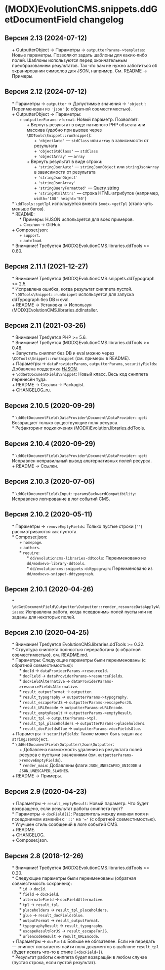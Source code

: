 # (MODX)EvolutionCMS.snippets.ddGetDocumentField changelog


## Версия 2.13 (2024-07-12)
* \+ OutputterObject → Параметры → `outputterParams->templates`: Новые параметры. Позволяют задать шаблоны для каких-либо полей. Шаблоны используются перед окончательным преобразованием результатов. Так что вам не нужно заботиться об экранировании символов для JSON, например. См. README → Примеры.


## Версия 2.12 (2024-07-12)
* \* Параметры → `outputter` → Допустимые значения → `'object'`: Переименован из `'json'` (с обратной совместимостью).
* \+ OutputterObject → Параметры:
	* \+ `outputterParams->format`: Новый параметр. Позволяет:
		* \+ Вернуть результат в виде нативного PHP объекта или массива (удобно при вызове через `\DDTools\Snippet::runSnippet`):
			* \+ `'objectAuto'` — `stdClass` или `array` в зависимости от результата
			* \+ `'objectStdClass'` — `stdClass`
			* \+ `'objectArray'` — `array`
		* \+ Вернуть результат в виде строки:
			* \+ `'stringJsonAuto'` — `stringJsonObject` или `stringJsonArray` в зависимости от результата
			* \+ `'stringJsonObject'`
			* \+ `'stringJsonArray'`
			* \+ `'stringQueryFormatted'` — [Query string](https://en.wikipedia.org/wiki/Query_string)
			* \+ `'stringHtmlAttrs'` — строка HTML-атрибутов (например, `width='100' height='50'`)
* \* `\ddTools::getTpl` используется вместо `$modx->getTpl` (стало чуть меньше багов).
* \* README:
	* \* Примеры: HJSON используется для всех примеров.
	* \+ Ссылки → GitHub.
* \+ Composer.json:
	* \+ `support`.
	* \+ `autoload`.
* \* Внимание! Требуется (MODX)EvolutionCMS.libraries.ddTools >= 0.60.


## Версия 2.11.1 (2021-12-27)
* \* Внимание! Требуется (MODX)EvolutionCMS.snippets.ddTypograph >= 2.5.
* \* Исправлена ошибка, когда результат сниппета пустой.
* \* `\DDTools\Snippet::runSnippet` используется для запуска ddTypograph без DB и eval.
* \+ README → Установка → Используя (MODX)EvolutionCMS.libraries.ddInstaller.


## Версия 2.11 (2021-03-26)
* \* Внимание! Требуется PHP >= 5.6.
* \* Внимание! Требуется (MODX)EvolutionCMS.libraries.ddTools >= 0.48.
* \+ Запустить сниппет без DB и eval можно через `\DDTools\Snippet::runSnippet` (см. примеры в README).
* \+ Параметры → `dataProviderParams`, `outputterParams`, `securityFields`: Добавлена поддержка [HJSON](https://hjson.github.io/).
* \+ `\ddGetDocumentField\Snippet`: Новый класс. Весь код сниппета перенесён туда.
* \+ README → Ссылки → Packagist.
* \+ CHANGELOG_ru.


## Версия 2.10.5 (2020-09-29)
* \* `\ddGetDocumentField\DataProvider\Document\DataProvider::get`: Возвращает только существующие поля ресурса.
* \* Рефакторинг подключения (MODX)Evolution.libraries.ddTools.


## Версия 2.10.4 (2020-09-29)
* \* `\ddGetDocumentField\DataProvider\Document\DataProvider::get`: Исправлен неправильный вывод альтернативных полей ресурса.
* \+ README → Ссылки.


## Версия 2.10.3 (2020-07-05)
* \* `\ddGetDocumentField\Input::paramsBackwardCompatibility`: Исправлено логирование в лог событий CMS.


## Версия 2.10.2 (2020-05-11)
* \* Параметры → `removeEmptyFields`: Только пустые строки (`''`) рассматриваются как пустота.
* \* Composer.json:
	* \+ `homepage`.
	* \+ `authors`.
	* \* `require`:
		* \* `dd/evolutioncms-libraries-ddtools`: Переименовано из `dd/modxevo-library-ddtools`.
		* \* `dd/evolutioncms-snippets-ddtypograph`: Переименовано из `dd/modxevo-snippet-ddtypograph`.


## Версия 2.10.1 (2020-04-26)
* \* `\ddGetDocumentField\Outputter\Outputter::render_resourceDataApplyAliases`: Исправлена работа, когда псевдонимы полей пусты или не заданы для некоторых полей.


## Версия 2.10 (2020-04-25)
* \* Внимание! Требуется EvolutionCMS.libraries.ddTools >= 0.32.
* \* Структура сниппета полностью переработана (с обратной совместимостью), см. README.md.
* \* Параметры: Следующие параметры были переименованы (с обратной совместимостью):
	* \* `docId` → `dataProviderParams->resourceId`.
	* \* `docField` → `dataProviderParams->resourceFields`.
	* \* `docFieldAlternative` → `dataProviderParams->resourceFieldsAlternative`.
	* \* `result_outputFormat` → `outputter`.
	* \* `result_typography` → `outputterParams->typography`.
	* \* `result_escapeForJS` → `outputterParams->escapeForJS`.
	* \* `result_URLEncode` → `outputterParams->URLEncode`.
	* \* `result_emptyResult` → `outputterParams->emptyResult`.
	* \* `result_tpl` → `outputterParams->tpl`.
	* \* `result_tpl_placeholders` → `outputterParams->placeholders`.
	* \* `result_docFieldsGlue` → `outputterParams->docFieldsGlue`.
* \+ Параметры → `securityFields`: Также может быть задан как `stringJsonObject`.
* \* `\ddGetDocumentField\Outputter\Json\Outputter`:
	* \+ Добавлена возможность удаления из результата полей ресурса с пустыми значениями (см. `outputterParams->removeEmptyFields`).
	* \* `render_main`: Добавлены флаги `JSON_UNESCAPED_UNICODE` и `JSON_UNESCAPED_SLASHES`.
* \+ README → Примеры.


## Версия 2.9 (2020-04-23)
* \+ Параметры → `result_emptyResult`: Новый параметр. Что будет возвращено, если результат работы сниппета пуст?
* \* Параметры → `docField[i]`: Разделитель между именем поля и псевдонимом изменён с `'::'` на `'='` (с обратной совместимостью).
* \* Улучшен стиль сообщений в логе событий CMS.
* \+ README.
* \+ CHANGELOG.
* \+ Composer.json.


## Версия 2.8 (2018-12-26)
* \* Внимание! Требуется (MODX)EvolutionCMS.libraries.ddTools >= 0.20.
* \* Следующие параметры были переименованы (обратная совместимость сохранена):
	* \* `id` → `docId`.
	* \* `field` → `docField`.
	* \* `alternateField` → `docFieldAlternative`.
	* \* `tpl` → `result_tpl`.
	* \* `placeholders` → `result_tpl_placeholders`.
	* \* `glue` → `result_docFieldsGlue`.
	* \* `outputFormat` → `result_outputFormat`.
	* \* `typographyResult` → `result_typography`.
	* \* `escapeResultForJS` → `result_escapeForJS`.
	* \* `urlencodeResult` → `result_URLEncode`.
* \+ Параметры → `docField`: Больше не обязателен. Если не передать — сниппет попытается найти поля документов в шаблоне `result_tpl` (будет искать что-то в стиле `[+docField+]`).
* \* Результат работы сниппета будет возвращён в любом случае (пустая строка, если пустой результат).


<link rel="stylesheet" type="text/css" href="https://raw.githack.com/DivanDesign/CSS.ddMarkdown/master/style.min.css" />
<style>ul{list-style:none;}</style>
